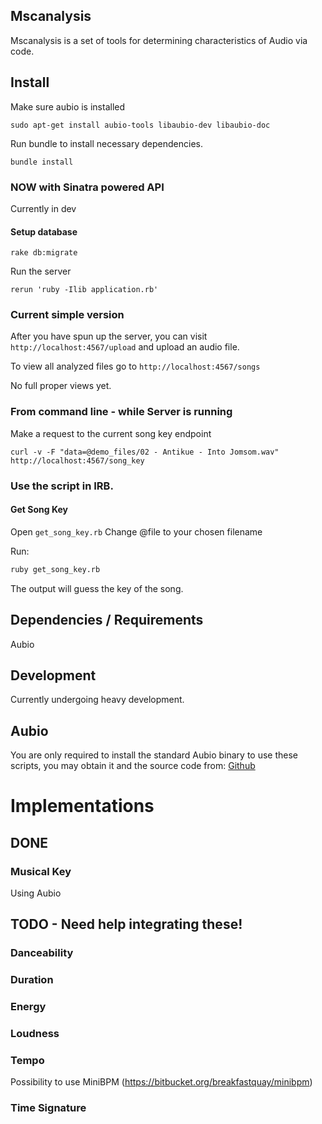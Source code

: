 ## Mscanalysis

Mscanalysis is a set of tools for determining characteristics of Audio via code.

## Install

Make sure aubio is installed

```
sudo apt-get install aubio-tools libaubio-dev libaubio-doc
```

Run bundle to install necessary dependencies.

```
bundle install
```

### NOW with Sinatra powered API

Currently in dev

#### Setup database

```
rake db:migrate
```

Run the server

```
rerun 'ruby -Ilib application.rb'
```

### Current simple version

After you have spun up the server, you can visit ```http://localhost:4567/upload``` and upload an audio file.

To view all analyzed files go to ```http://localhost:4567/songs```

No full proper views yet.

### From command line - while Server is running

Make a request to the current song key endpoint

```
curl -v -F "data=@demo_files/02 - Antikue - Into Jomsom.wav" http://localhost:4567/song_key
```

### Use the script in IRB.

#### Get Song Key

Open ```get_song_key.rb``` Change @file to your chosen filename

Run:

```sh
ruby get_song_key.rb
```

The output will guess the key of the song.

## Dependencies / Requirements

Aubio

## Development

Currently undergoing heavy development.


## Aubio

You are only required to install the standard Aubio binary to use these scripts, you may obtain it and the source code from:
[Github](https://github.com/aubio/aubio/)


# Implementations

## DONE

### Musical Key

Using Aubio

## TODO - Need help integrating these!

### Danceability

### Duration

### Energy

### Loudness

### Tempo

Possibility to use MiniBPM (https://bitbucket.org/breakfastquay/minibpm)

### Time Signature
